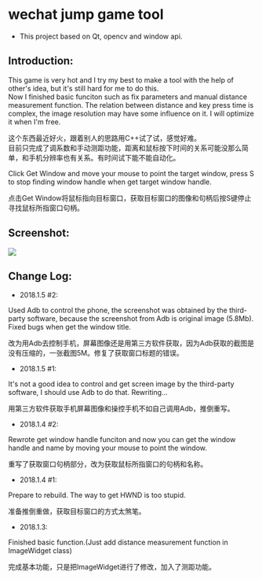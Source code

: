 # wechat jump game tool
- This project based on Qt, opencv and window api.
## Introduction: ##

This game is very hot and I try my best to make a tool with the help of other's idea, but it's still hard for me to do this.      
Now I finished basic funciton such as fix parameters and manual distance measurement function. The relation between distance and key press time is complex, the image resolution may have some influence on it. I will optimize it when I'm free.

这个东西最近好火，跟着别人的思路用C++试了试，感觉好难。       
目前只完成了调系数和手动测距功能，距离和鼠标按下时间的关系可能没那么简单，和手机分辨率也有关系。有时间试下能不能自动化。

Click Get Window and move your mouse to point the target window, press S to stop finding window handle when get target window handle.     

点击Get Window将鼠标指向目标窗口，获取目标窗口的图像和句柄后按S键停止寻找鼠标所指窗口句柄。           
## Screenshot: ##
![](https://github.com/WangHongshuo/wechat_jump_game-Qt-opencv/blob/master/README/readme.png)
## Change Log: ##

- 2018.1.5 #2:     

Used Adb to control the phone, the screenshot was obtained by the third-party software, because the screenshot from Adb is original image (5.8Mb). Fixed bugs when get the window title. 

改为用Adb去控制手机，屏幕图像还是用第三方软件获取，因为Adb获取的截图是没有压缩的，一张截图5M。修复了获取窗口标题的错误。

- 2018.1.5 #1:

It's not a good idea to control and get screen image by the third-party software, I should use Adb to do that. Rewriting...

用第三方软件获取手机屏幕图像和操控手机不如自己调用Adb，推倒重写。

- 2018.1.4 #2:     

Rewrote get window handle funciton and now you can get the window handle and name by moving your mouse to point the window.     

重写了获取窗口句柄部分，改为获取鼠标所指窗口的句柄和名称。     

- 2018.1.4 #1:        
   
Prepare to rebuild. The way to get HWND is too stupid.     

准备推倒重做，获取目标窗口的方式太煞笔。     

- 2018.1.3:      

Finished basic function.(Just add distance measurement function in ImageWidget class)

完成基本功能，只是把ImageWidget进行了修改，加入了测距功能。